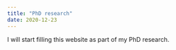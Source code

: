 ```yaml
---
title: "PhD research"
date: 2020-12-23
---
```


I will start filling this website as part of my PhD research.
